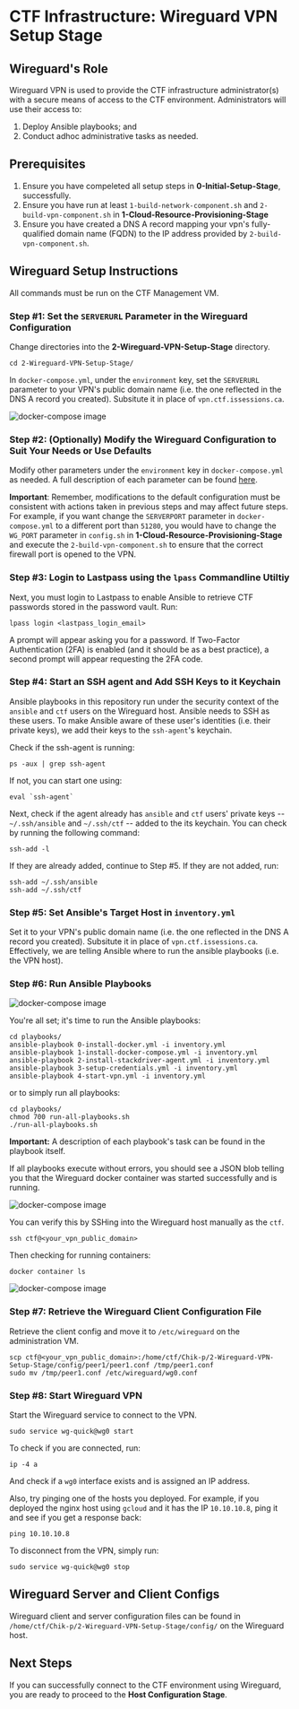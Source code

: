 # CTF Infrastructure: Wireguard VPN Setup Stage

## Wireguard's Role
Wireguard VPN is used to provide the CTF infrastructure administrator(s) with a secure means of access to the CTF environment. Administrators will use their access to:
1. Deploy Ansible playbooks; and
2. Conduct adhoc administrative tasks as needed.

## Prerequisites
1. Ensure you have compeleted all setup steps in **0-Initial-Setup-Stage**, successfully.
2. Ensure you have run at least `1-build-network-component.sh` and `2-build-vpn-component.sh` in **1-Cloud-Resource-Provisioning-Stage**
3. Ensure you have created a DNS A record mapping your vpn's fully-qualified domain name (FQDN) to the IP address provided by `2-build-vpn-component.sh`.


## Wireguard Setup Instructions

All commands must be run on the CTF Management VM.

### Step #1: Set the `SERVERURL` Parameter in the Wireguard Configuration

Change directories into the **2-Wireguard-VPN-Setup-Stage** directory.
```
cd 2-Wireguard-VPN-Setup-Stage/
```

In `docker-compose.yml`, under the `environment` key, set the `SERVERURL` parameter to your VPN's public domain name (i.e. the one reflected in the DNS A record you created). Subsitute it in place of `vpn.ctf.issessions.ca`.

![docker-compose image](readme-images/1.png)

### Step #2: (Optionally) Modify the Wireguard Configuration to Suit Your Needs or Use Defaults

Modify other parameters under the `environment` key in `docker-compose.yml` as needed. A full description of each parameter can be found [here](https://hub.docker.com/r/linuxserver/wireguard).

**Important**: Remember, modifications to the default configuration must be consistent with actions taken in previous steps and may affect future steps. For example, if you want change the `SERVERPORT` parameter in `docker-compose.yml` to a different port than `51280`, you would have to change the `WG_PORT` parameter in `config.sh` in **1-Cloud-Resource-Provisioning-Stage** and execute the `2-build-vpn-component.sh` to ensure that the correct firewall port is opened to the VPN.


### Step #3: Login to Lastpass using the `lpass` Commandline Utiltiy 

Next, you must login to Lastpass to enable Ansible to retrieve CTF passwords stored in the password vault. Run:  

```
lpass login <lastpass_login_email>
```

A prompt will appear asking you for a password. If Two-Factor Authentication (2FA) is enabled (and it should be as a best practice), a second prompt will appear requesting the 2FA code.

### Step #4: Start an SSH agent and Add SSH Keys to it Keychain

Ansible playbooks in this repository run under the security context of the `ansible` and `ctf` users on the Wireguard host. Ansible needs to SSH as these users. To make Ansible aware of these user's identities (i.e. their private keys), we add their keys to the `ssh-agent`'s keychain. 

Check if the ssh-agent is running:
```
ps -aux | grep ssh-agent
```

If not, you can start one using:
```
eval `ssh-agent`
```

Next, check if the agent already has `ansible` and `ctf` users' private keys -- `~/.ssh/ansible` and `~/.ssh/ctf` -- added to the its keychain. You can check by running the following command:
```
ssh-add -l
```

If they are already added, continue to Step #5. If they are not added, run:

```
ssh-add ~/.ssh/ansible
ssh-add ~/.ssh/ctf
```

### Step #5: Set Ansible's Target Host in `inventory.yml` 

Set it to your VPN's public domain name (i.e. the one reflected in the DNS A record you created). Subsitute it in place of `vpn.ctf.issessions.ca`. Effectively, we are telling Ansible where to run the ansible playbooks (i.e. the VPN host).


### Step #6: Run Ansible Playbooks

![docker-compose image](readme-images/2.png)

You're all set; it's time to run the Ansible playbooks:

```
cd playbooks/
ansible-playbook 0-install-docker.yml -i inventory.yml
ansible-playbook 1-install-docker-compose.yml -i inventory.yml
ansible-playbook 2-install-stackdriver-agent.yml -i inventory.yml
ansible-playbook 3-setup-credentials.yml -i inventory.yml
ansible-playbook 4-start-vpn.yml -i inventory.yml
```

or to simply run all playbooks:
```
cd playbooks/
chmod 700 run-all-playbooks.sh
./run-all-playbooks.sh
```

**Important:** A description of each playbook's task can be found in the playbook itself.

If all playbooks execute without errors, you should see a JSON blob telling you that the Wireguard docker container was started successfully and is running.

![docker-compose image](readme-images/3.png)

You can verify this by SSHing into the Wireguard host manually as the `ctf`.
```
ssh ctf@<your_vpn_public_domain>
```
Then checking for running containers:
```
docker container ls
```
![docker-compose image](readme-images/4.png)

### Step #7: Retrieve the Wireguard Client Configuration File

Retrieve the client config and move it to `/etc/wireguard` on the administration VM.

```
scp ctf@<your_vpn_public_domain>:/home/ctf/Chik-p/2-Wireguard-VPN-Setup-Stage/config/peer1/peer1.conf /tmp/peer1.conf
sudo mv /tmp/peer1.conf /etc/wireguard/wg0.conf
```
### Step #8: Start Wireguard VPN

Start the Wireguard service to connect to the VPN.
```
sudo service wg-quick@wg0 start
```

To check if you are connected, run:
```
ip -4 a
```
And check if a `wg0` interface exists and is assigned an IP address.

Also, try pinging one of the hosts you deployed. For example, if you deployed the nginx host using `gcloud` and it has the IP `10.10.10.8`, ping it and see if you get a response back:

```
ping 10.10.10.8
```

To disconnect from the VPN, simply run:
```
sudo service wg-quick@wg0 stop
```


## Wireguard Server and Client Configs

Wireguard client and server configuration files can be found in `/home/ctf/Chik-p/2-Wireguard-VPN-Setup-Stage/config/` on the Wireguard host. 

## Next Steps

If you can successfully connect to the CTF environment using Wireguard, you are ready to proceed to the **Host Configuration Stage**.
